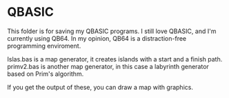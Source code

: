 # QBASIC

This folder is for saving my QBASIC programs. 
I still love QBASIC, and I'm currently using QB64.
In my opinion, QB64 is a distraction-free programming enviroment.

Islas.bas is a map generator, it creates islands with a start and a finish path.
primv2.bas is another map generator, in this case a labyrinth generator based on Prim's algorithm.

If you get the output of these, you can draw a map with graphics.
